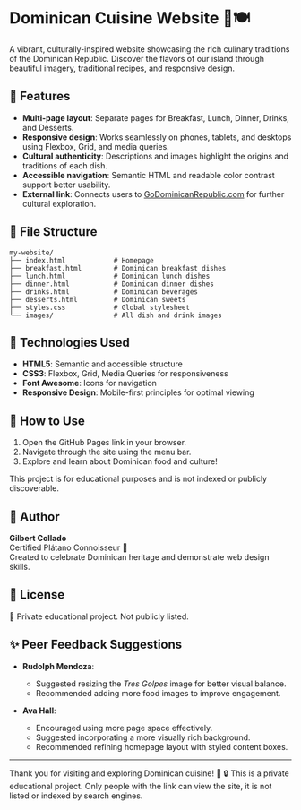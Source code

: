 # Dominican Cuisine Website 🌴🍽️

A vibrant, culturally-inspired website showcasing the rich culinary traditions of the Dominican Republic. Discover the flavors of our island through beautiful imagery, traditional recipes, and responsive design.

## 🌟 Features

- **Multi-page layout**: Separate pages for Breakfast, Lunch, Dinner, Drinks, and Desserts.
- **Responsive design**: Works seamlessly on phones, tablets, and desktops using Flexbox, Grid, and media queries.
- **Cultural authenticity**: Descriptions and images highlight the origins and traditions of each dish.
- **Accessible navigation**: Semantic HTML and readable color contrast support better usability.
- **External link**: Connects users to [GoDominicanRepublic.com](https://www.godominicanrepublic.com) for further cultural exploration.

## 📁 File Structure

```
my-website/
├── index.html            # Homepage
├── breakfast.html        # Dominican breakfast dishes
├── lunch.html            # Dominican lunch dishes
├── dinner.html           # Dominican dinner dishes
├── drinks.html           # Dominican beverages
├── desserts.html         # Dominican sweets
├── styles.css            # Global stylesheet
└── images/               # All dish and drink images
```

## 🔧 Technologies Used

- **HTML5**: Semantic and accessible structure
- **CSS3**: Flexbox, Grid, Media Queries for responsiveness
- **Font Awesome**: Icons for navigation
- **Responsive Design**: Mobile-first principles for optimal viewing

## 🚀 How to Use

1. Open the GitHub Pages link in your browser.
2. Navigate through the site using the menu bar.
3. Explore and learn about Dominican food and culture!

This project is for educational purposes and is not indexed or publicly discoverable.

## 🙋‍ Author

**Gilbert Collado**  
Certified Plátano Connoisseur 🍌  
Created to celebrate Dominican heritage and demonstrate web design skills.

## 📄 License

🔐 Private educational project. Not publicly listed.

## ✨ Peer Feedback Suggestions

- **Rudolph Mendoza**:
  - Suggested resizing the *Tres Golpes* image for better visual balance.
  - Recommended adding more food images to improve engagement.

- **Ava Hall**:
  - Encouraged using more page space effectively.
  - Suggested incorporating a more visually rich background.
  - Recommended refining homepage layout with styled content boxes.

---

Thank you for visiting and exploring Dominican cuisine! 🌟
🔒 This is a private educational project. Only people with the link can view the site, it is not listed or indexed by search engines.
